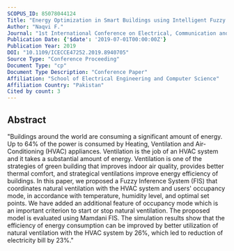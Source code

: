 ```yaml
---
SCOPUS_ID: 85078044124
Title: "Energy Optimization in Smart Buildings using Intelligent Fuzzy Ventilation"
Author: "Naqvi F."
Journal: "1st International Conference on Electrical, Communication and Computer Engineering, ICECCE 2019"
Publication Date: {'$date': '2019-07-01T00:00:00Z'}
Publication Year: 2019
DOI: "10.1109/ICECCE47252.2019.8940705"
Source Type: "Conference Proceeding"
Document Type: "cp"
Document Type Description: "Conference Paper"
Affiliation: "School of Electrical Engineering and Computer Science"
Affiliation Country: "Pakistan"
Cited by count: 3
---
```


## Abstract
"Buildings around the world are consuming a significant amount of energy. Up to 64% of the power is consumed by Heating, Ventilation and Air-Conditioning (HVAC) appliances. Ventilation is the job of an HVAC system and it takes a substantial amount of energy. Ventilation is one of the strategies of green building that improves indoor air quality, provides better thermal comfort, and strategical ventilations improve energy efficiency of buildings. In this paper, we proposed a Fuzzy Inference System (FIS) that coordinates natural ventilation with the HVAC system and users' occupancy mode, in accordance with temperature, humidity level, and optimal set points. We have added an additional feature of occupancy mode which is an important criterion to start or stop natural ventilation. The proposed model is evaluated using Mamdani FIS. The simulation results show that the efficiency of energy consumption can be improved by better utilization of natural ventilation with the HVAC system by 26%, which led to reduction of electricity bill by 23%."

